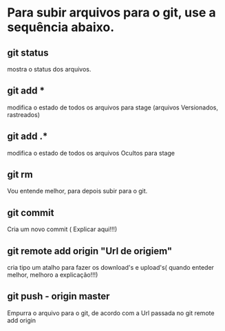 # Para subir arquivos para o git, use a sequência abaixo.

## git status
mostra o status dos arquivos.

## git add * 
modifica o estado de todos os arquivos para stage (arquivos Versionados, rastreados)

## git add .* 
modifica o estado de todos os arquivos Ocultos para stage

## git rm 
Vou entende melhor, para depois subir para o git.

## git commit
Cria um novo commit ( Explicar aqui!!!)

## git remote add origin "Url de origiem"
cria tipo um atalho para fazer os download's e upload's( quando enteder melhor, melhoro a explicação!!!) 

## git push - origin master
Empurra o arquivo para o git, de acordo com a Url passada no git remote add origin
